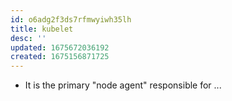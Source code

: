 ```yaml
---
id: o6adg2f3ds7rfmwyiwh35lh
title: kubelet
desc: ''
updated: 1675672036192
created: 1675156871725
---
```


- It is the primary "node agent" responsible for ...
